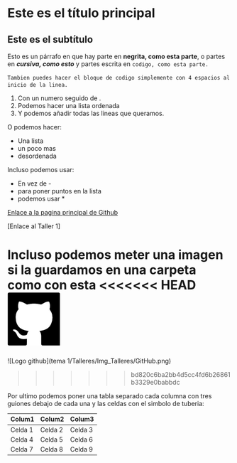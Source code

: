 #  Este es el título principal  
## Este es el subtítulo

Esto es un párrafo en que hay parte en **negrita, como esta parte**, o partes en ***cursiva, como esto*** y partes escrita en    `codigo, como esta parte.`    

    Tambien puedes hacer el bloque de codigo simplemente con 4 espacios al inicio de la linea.

1. Con un numero seguido de .
2. Podemos hacer una lista ordenada
3. Y podemos añadir todas las lineas que queramos.

O podemos hacer:

- Una lista 
- un poco mas
- desordenada

Incluso podemos usar:

* En vez de - 
* para poner puntos en la lista
* podemos usar *

[Enlace a la pagina principal de Github](https://github.com)

[Enlace al Taller 1]

Incluso podemos meter una imagen si la guardamos en una carpeta como con esta
<<<<<<< HEAD
![Logo github](Img_Talleres/GitHub.png)
=======
![Logo github](tema 1/Talleres/Img_Talleres/GitHub.png)
>>>>>>> bd820c6ba2bb4d5cc4fd6b26861b3329e0babbdc


Por ultimo podemos poner una tabla separado cada columna con tres guiones debajo de cada una y las celdas con el simbolo de tuberia:

| Colum1 | Colum2 | Colum3 |
|--------|--------|--------|
| Celda 1| Celda 2| Celda 3| 
| Celda 4| Celda 5| Celda 6|
| Celda 7| Celda 8| Celda 9|
